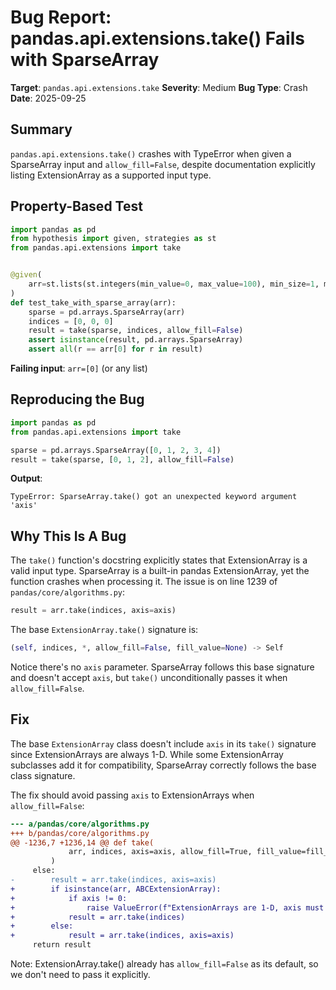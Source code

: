# Bug Report: pandas.api.extensions.take() Fails with SparseArray

**Target**: `pandas.api.extensions.take`
**Severity**: Medium
**Bug Type**: Crash
**Date**: 2025-09-25

## Summary

`pandas.api.extensions.take()` crashes with TypeError when given a SparseArray input and `allow_fill=False`, despite documentation explicitly listing ExtensionArray as a supported input type.

## Property-Based Test

```python
import pandas as pd
from hypothesis import given, strategies as st
from pandas.api.extensions import take


@given(
    arr=st.lists(st.integers(min_value=0, max_value=100), min_size=1, max_size=100),
)
def test_take_with_sparse_array(arr):
    sparse = pd.arrays.SparseArray(arr)
    indices = [0, 0, 0]
    result = take(sparse, indices, allow_fill=False)
    assert isinstance(result, pd.arrays.SparseArray)
    assert all(r == arr[0] for r in result)
```

**Failing input**: `arr=[0]` (or any list)

## Reproducing the Bug

```python
import pandas as pd
from pandas.api.extensions import take

sparse = pd.arrays.SparseArray([0, 1, 2, 3, 4])
result = take(sparse, [0, 1, 2], allow_fill=False)
```

**Output**:
```
TypeError: SparseArray.take() got an unexpected keyword argument 'axis'
```

## Why This Is A Bug

The `take()` function's docstring explicitly states that ExtensionArray is a valid input type. SparseArray is a built-in pandas ExtensionArray, yet the function crashes when processing it. The issue is on line 1239 of `pandas/core/algorithms.py`:

```python
result = arr.take(indices, axis=axis)
```

The base `ExtensionArray.take()` signature is:
```python
(self, indices, *, allow_fill=False, fill_value=None) -> Self
```

Notice there's no `axis` parameter. SparseArray follows this base signature and doesn't accept `axis`, but `take()` unconditionally passes it when `allow_fill=False`.

## Fix

The base `ExtensionArray` class doesn't include `axis` in its `take()` signature since ExtensionArrays are always 1-D. While some ExtensionArray subclasses add it for compatibility, SparseArray correctly follows the base class signature.

The fix should avoid passing `axis` to ExtensionArrays when `allow_fill=False`:

```diff
--- a/pandas/core/algorithms.py
+++ b/pandas/core/algorithms.py
@@ -1236,7 +1236,14 @@ def take(
             arr, indices, axis=axis, allow_fill=True, fill_value=fill_value
         )
     else:
-        result = arr.take(indices, axis=axis)
+        if isinstance(arr, ABCExtensionArray):
+            if axis != 0:
+                raise ValueError(f"ExtensionArrays are 1-D, axis must be 0, got {axis}")
+            result = arr.take(indices)
+        else:
+            result = arr.take(indices, axis=axis)
     return result
```

Note: ExtensionArray.take() already has `allow_fill=False` as its default, so we don't need to pass it explicitly.